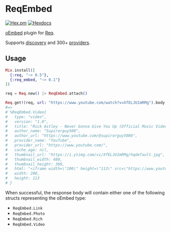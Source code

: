 # ReqEmbed

[![Hex.pm](https://img.shields.io/hexpm/v/req_embed)](https://hex.pm/packages/req_embed)
[![Hexdocs](https://img.shields.io/badge/hexdocs-latest-blue.svg)](https://hexdocs.pm/req_embed)

<!-- MDOC -->

[oEmbed](https://oembed.com) plugin for [Req](https://hex.pm/packages/req).

Supports [discovery](https://oembed.com/#section4) and 300+ [providers](https://github.com/BeaconCMS/req_embed/blob/main/priv/providers.json).

## Usage

```elixir
Mix.install([
  {:req, "~> 0.5"},
  {:req_embed, "~> 0.1"}
])

req = Req.new() |> ReqEmbed.attach()

Req.get!(req, url: "https://www.youtube.com/watch?v=XfELJU1mRMg").body
#=>
# %ReqEmbed.Video{
#   type: "video",
#   version: "1.0",
#   title: "Rick Astley - Never Gonna Give You Up (Official Music Video)",
#   author_name: "Supirorguy508",
#   author_url: "https://www.youtube.com/@supirorguy5086",
#   provider_name: "YouTube",
#   provider_url: "https://www.youtube.com/",
#   cache_age: nil,
#   thumbnail_url: "https://i.ytimg.com/vi/XfELJU1mRMg/hqdefault.jpg",
#   thumbnail_width: 480,
#   thumbnail_height: 360,
#   html: "<iframe width=\"200\" height=\"113\" src=\"https://www.youtube.com/embed/XfELJU1mRMg?feature=oembed\" frameborder=\"0\" allow=\"accelerometer; autoplay; clipboard-write; encrypted-media; gyroscope; picture-in-picture; web-share\" referrerpolicy=\"strict-origin-when-cross-origin\" allowfullscreen title=\"Rick Astley - Never Gonna Give You Up (Official Music Video)\"></iframe>",
#   width: 200,
#   height: 113
# }
```

When successful, the response body will contain either one of the following structs representing the oEmbed type:

  - `ReqEmbed.Link`
  - `ReqEmbed.Photo`
  - `ReqEmbed.Rich`
  - `ReqEmbed.Video`
